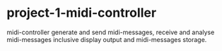 # project-1-midi-controller
midi-controller generate and send midi-messages, receive and analyse midi-messages inclusive display output and midi-messages storage.
